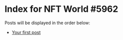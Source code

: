 # Index for NFT World #5962
Posts will be displayed in the order below:

- [Your first post](./001-first.md)

